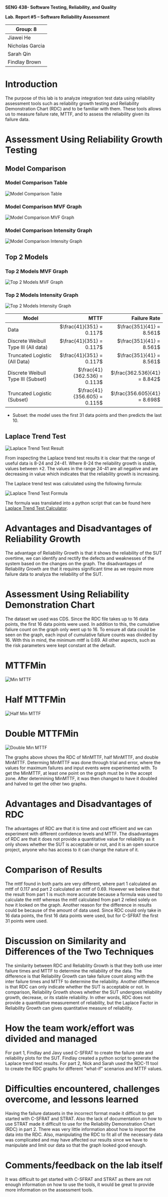 **SENG 438- Software Testing, Reliability, and Quality**

**Lab. Report \#5 – Software Reliability Assessment**

| Group: 8        |
| --------------- |
| Jiawei He       |
| Nicholas Garcia |
| Sarah Qin       |
| Findlay Brown   |

# Introduction

The purpose of this lab is to analyze integration test data using reliability assessment tools such as reliability growth testing and Reliability Demonstration Chart (RDC) and to be familiar with them. These tools allows us to measure failure rate, MTTF, and to assess the reliability given its failure data.

# Assessment Using Reliability Growth Testing

## Model Comparison

### Model Comparison Table

![Model Comparison Table](media/Model-Comparison.png)

### Model Comparison MVF Graph

![Model Comparison MVF Graph](media/Model-Comparison-MVF-Graph.png)

### Model Comparison Intensity Graph

![Model Comparison Intensity Graph](media/Model-Comparison-Intensity-Graph.png)

## Top 2 Models

### Top 2 Models MVF Graph

![Top 2 Models MVF Graph](media/Top-2-MVF-Graph.png)

### Top 2 Models Intensity Graph

![Top 2 Models Intensity Graph](media/Top-2-Intensity-Graph.png)

| Model                                |                         MTTF |                 Failure Rate |
| ------------------------------------ | ---------------------------: | ---------------------------: |
| Data                                 |     $\frac{41}{351} = 0.117$ |     $\frac{351}{41} = 8.561$ |
| Discrete Weibull Type III (All data) |     $\frac{41}{351} = 0.117$ |     $\frac{351}{41} = 8.561$ |
| Truncated Logistic (All Data)        |     $\frac{41}{351} = 0.117$ |     $\frac{351}{41} = 8.561$ |
| Discrete Weibull Type III (Subset)   | $\frac{41}{362.536} = 0.113$ | $\frac{362.536}{41} = 8.842$ |
| Truncated Logistic (Subset)          | $\frac{41}{356.605} = 0.115$ | $\frac{356.605}{41} = 8.698$ |

- Subset: the model uses the first 31 data points and then predicts the last 10.

## Laplace Trend Test

![Laplace Trend Test Result](media/Laplace-Trend-Test-Result.png)

From inspecting the Laplace trend test results it is clear that the range of useful data is 8-24 and 24-41. Where 8-24 the reliability growth is stable, values between ±2. The values in the range 24-41 are all negative and are decreasing in value which indicates that the reliability growth is increasing.

The Laplace trend test was calculated using the following formula:

![Laplace Trend Test Formula](media/Laplace-Trend-Test-Formula.png)

The formula was translated into a python script that can be found here [Laplace Trend Test Calculator](https://github.com/FindlayMB/Python-Tools).

# Advantages and Disadvantages of Reliability Growth

The advantage of Reliability Growth is that it shows the reliability of the SUT overtime, we can identify and rectify the defects and weaknesses of the system based on the changes on the graph. The disadvantages of Reliability Growth are that it requires significant time as we require more failure data to analyza the reliability of the SUT.

# Assessment Using Reliability Demonstration Chart

The dataset we used was CDS. Since the RDC file takes up to 16 data points, the first 16 data points were used. In addition to this, the cumulative faliure count on the graph only went up to 16. To ensure all data could be seen on the graph, each input of cumulative faliure counts was divided by 16. With this in mind, the minimum mttf is 0.69. All other aspects, such as the risk parameters were kept constant at the default.

# MTTFMin

![Min MTTF](media/mttf_min.png)

# Half MTTFMin

![Half Min MTTF](media/half_mttf_min.png)

# Double MTTFMin

![Double Min MTTF](media/double_mttf_min.png)

The graphs above shows the RDC of MinMTTF, half MinMTTF, and double MinMTTF. Determing MinMTTF was done through trial and error, where the values for maximum failures and input events were experimented with. To get the MinMTTF, at least one point on the graph must be in the accept zone. After determining MinMTTF, it was then changed to have it doubled and halved to get the other two graphs.

# Advantages and Disadvantages of RDC

The advantages of RDC are that it is time and cost efficient and we can experiment with different confidence levels and MTTF. The disadvantages of RDC are that it does not provide a quantitative value for reliability as it only shows whether the SUT is acceptable or not, and it is an open source project, anyone who has access to it can change the nature of it.

# Comparison of Results

The mttf found in both parts are very different, where part 1 calculated an mttf of 0.117 and part 2 calculated an mttf of 0.69. However we believe that the result from part 1 is much more accurate because a formula was used to calculate the mttf whereas the mttf calculated from part 2 relied solely on how it looked on the graph. Another reason for the difference in results could be because of the amount of data used. Since RDC could only take in 16 data points, the first 16 data points were used, but for C-SFRAT the first 31 points were used.

# Discussion on Similarity and Differences of the Two Techniques

The similarity between RDC and Reliability Growth is that they both use inter failure times and MTTF to determine the reliability of the data. The difference is that Reliability Growth can take failure count along with the inter failure times and MTTF to determine the reliability. Another difference is that RDC can only indicate whether the SUT is acceptable or not. In comparison, Reliability Growth shows whether the SUT undergoes reliability growth, decrease, or its stable reliability. In other words, RDC does not provide a quantitative measurement of reliability, but the Laplace Factor in Reliability Growth can gives quantitative measure of reliability.

# How the team work/effort was divided and managed

For part 1, Findlay and Javy used C-SFRAT to create the failure rate and reliability plots for the SUT. Findlay created a python script to generate the Laplace trend test results. For part 2, Nick and Sarah used the RDC-11 tool to create the RDC graphs for different "what-if" scenarios and MTTF values.

# Difficulties encountered, challenges overcome, and lessons learned

Having the failure datasets in the incorrect format made it difficult to get started with C-SFRAT and STRAT. Also the lack of documentation on how to use STRAT made it difficult to use for the Reliability Demonstration Chart (RDC) in part 2. There was very little information about how to import the data into the RDC. Also, manipulating the RDC to fit all of the necessary data was complicated and may have affected our results since we have to manipulate and limit our data so that the graph looked good enough.

# Comments/feedback on the lab itself

It was difficult to get started with C-SFRAT and STRAT as there are not enough information on how to use the tools, it would be great to provide more information on the assessment tools.
